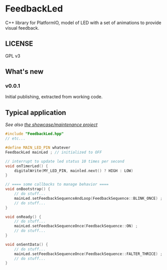 # FeedbackLed
C++ library for PlatformIO, model of LED with a set of animations to provide visual feedback.

## LICENSE

GPL v3

## What's new

### v0.0.1

Initial publishing, extracted from working code.


## Typical application

_See also [the showcase/maintenance project](https://github.com/sporniket/demo-task-gpio-button-led)_

```cpp
#include "FeedbackLed.hpp"
// etc...

#define MAIN_LED_PIN whatever
FeedbackLed mainLed ; // initialized to OFF

// interrupt to update led status 10 times per second
void onTimerLed() {
    digitalWrite(MY_LED_PIN, mainled.next() ? HIGH : LOW)
}

// ==== some callbacks to manage behavior ====
void onBootstrap() {
    // do stuff...
    mainLed.setFeedbackSequenceAndLoop(FeedbackSequence::BLINK_ONCE) ;
    // do stuff...
}

void onReady() {
    // do stuff...
    mainLed.setFeedbackSequenceOnce(FeedbackSequence::ON) ;
    // do stuff...
}

void onSentData() {
    // do stuff...
    mainLed.setFeedbackSequenceOnce(FeedbackSequence::FALTER_THRICE) ;
    // do stuff...
}


```